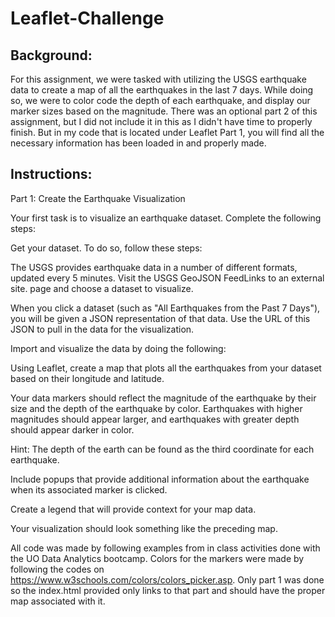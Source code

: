 # Leaflet-Challenge

## Background: 

For this assignment, we were tasked with utilizing the USGS earthquake data to create a map of all the earthquakes in the last 7 days. While doing so, we were to color code the  depth of each earthquake, and display our marker sizes based on the magnitude. There was an optional part 2 of this assignment, but I did not include it in this as I didn't have time to properly finish. But in my code that is located under Leaflet Part 1, you will find all the necessary information has been loaded in and properly made. 

## Instructions: 
Part 1: Create the Earthquake Visualization


Your first task is to visualize an earthquake dataset. Complete the following steps:

Get your dataset. To do so, follow these steps:

The USGS provides earthquake data in a number of different formats, updated every 5 minutes. Visit the USGS GeoJSON FeedLinks to an external site. page and choose a dataset to visualize.


When you click a dataset (such as "All Earthquakes from the Past 7 Days"), you will be given a JSON representation of that data. Use the URL of this JSON to pull in the data for the visualization.


Import and visualize the data by doing the following:

Using Leaflet, create a map that plots all the earthquakes from your dataset based on their longitude and latitude.

Your data markers should reflect the magnitude of the earthquake by their size and the depth of the earthquake by color. Earthquakes with higher magnitudes should appear larger, and earthquakes with greater depth should appear darker in color.

Hint: The depth of the earth can be found as the third coordinate for each earthquake.

Include popups that provide additional information about the earthquake when its associated marker is clicked.

Create a legend that will provide context for your map data.

Your visualization should look something like the preceding map.

All code was made by following examples from in class activities done with the UO Data Analytics bootcamp. Colors for the markers were made by following the codes on https://www.w3schools.com/colors/colors_picker.asp. Only part 1 was done so the index.html provided only links to that part and should have the proper map associated with it. 

